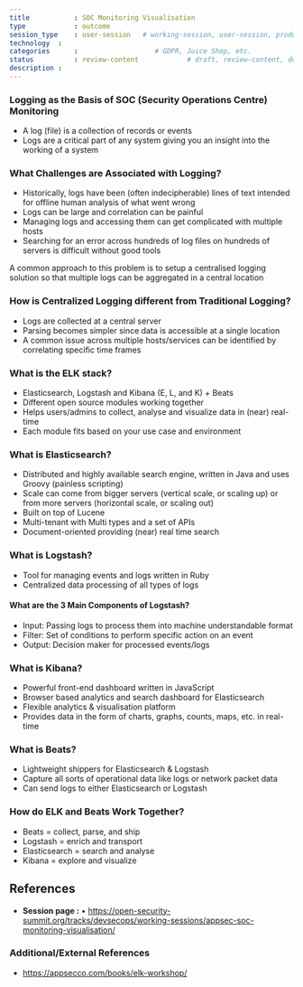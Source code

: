 ```yaml
---
title        	: SOC Monitoring Visualisation
type         	: outcome
session_type 	: user-session   # working-session, user-session, product-session
technology	:
categories   	:                  	# GDPR, Juice Shop, etc.
status      	: review-content          	# draft, review-content, done
description	:
---
```



### Logging as the Basis of SOC (Security Operations Centre) Monitoring

- A log (file) is a collection of records or events
- Logs are a critical part of any system giving you an insight into the working of a system

### What Challenges are Associated with Logging?

- Historically, logs have been (often indecipherable) lines of text intended for offline human analysis of what went wrong
- Logs can be large and correlation can be painful
- Managing logs and accessing them can get complicated with multiple hosts
- Searching for an error across hundreds of log files on hundreds of servers is difficult without good tools

A common approach to this problem is to setup a centralised logging solution so that multiple logs can be aggregated in a central location

### How is Centralized Logging different from Traditional Logging?

- Logs are collected at a central server
- Parsing becomes simpler since data is accessible at a single location
- A common issue across multiple hosts/services can be identified by correlating specific time frames

### What is the ELK stack?

- Elasticsearch, Logstash and Kibana (E, L, and K) + Beats
- Different open source modules working together
- Helps users/admins to collect, analyse and visualize data in (near) real-time
- Each module fits based on your use case and environment

### What is Elasticsearch?

- Distributed and highly available search engine, written in Java and uses Groovy (painless scripting)
- Scale can come from bigger servers (vertical scale, or scaling up) or from more servers (horizontal scale, or scaling out)
- Built on top of Lucene
- Multi-tenant with Multi types and a set of APIs
- Document-oriented providing (near) real time search

### What is Logstash?

- Tool for managing events and logs written in Ruby
- Centralized data processing of all types of logs

#### What are the 3 Main Components of Logstash?

- Input: Passing logs to process them into machine understandable format
- Filter: Set of conditions to perform specific action on an event
- Output: Decision maker for processed events/logs

### What is Kibana?

- Powerful front-end dashboard written in JavaScript
- Browser based analytics and search dashboard for Elasticsearch
- Flexible analytics & visualisation platform
- Provides data in the form of charts, graphs, counts, maps, etc. in real-time

### What is Beats?

- Lightweight shippers for Elasticsearch & Logstash
- Capture all sorts of operational data like logs or network packet data
- Can send logs to either Elasticsearch or Logstash

### How do ELK and Beats Work Together?

- Beats = collect, parse, and ship
- Logstash = enrich and transport
- Elasticsearch = search and analyse
- Kibana = explore and visualize

## References
- **Session page :** •	https://open-security-summit.org/tracks/devsecops/working-sessions/appsec-soc-monitoring-visualisation/

### Additional/External References
- https://appsecco.com/books/elk-workshop/ 
